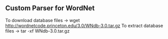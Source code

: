 ## Custom Parser for WordNet

To download database files -> wget http://wordnetcode.princeton.edu/3.0/WNdb-3.0.tar.gz
To extract database files -> tar -xf WNdb-3.0.tar.gz